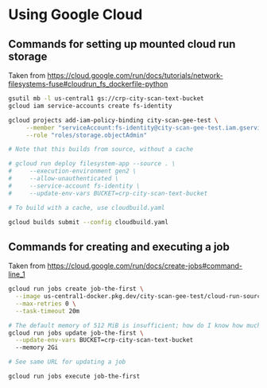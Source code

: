 # Using Google Cloud


## Commands for setting up mounted cloud run storage
Taken from https://cloud.google.com/run/docs/tutorials/network-filesystems-fuse#cloudrun_fs_dockerfile-python

```sh
gsutil mb -l us-central1 gs://crp-city-scan-text-bucket
gcloud iam service-accounts create fs-identity

gcloud projects add-iam-policy-binding city-scan-gee-test \
     --member "serviceAccount:fs-identity@city-scan-gee-test.iam.gserviceaccount.com" \
     --role "roles/storage.objectAdmin"

# Note that this builds from source, without a cache

# gcloud run deploy filesystem-app --source . \
#     --execution-environment gen2 \
#     --allow-unauthenticated \
#     --service-account fs-identity \
#     --update-env-vars BUCKET=crp-city-scan-text-bucket

# To build with a cache, use cloudbuild.yaml

gcloud builds submit --config cloudbuild.yaml
```


## Commands for creating and executing a job
Taken from https://cloud.google.com/run/docs/create-jobs#command-line_1

```sh
gcloud run jobs create job-the-first \
  --image us-central1-docker.pkg.dev/city-scan-gee-test/cloud-run-source-deploy/filesystem-app:latest \
  --max-retries 0 \
  --task-timeout 20m

# The default memory of 512 MiB is insufficient; how do I know how much is necessary?
gcloud run jobs update job-the-first \
  --update-env-vars BUCKET=crp-city-scan-text-bucket
  --memory 2Gi

# See same URL for updating a job

gcloud run jobs execute job-the-first
```